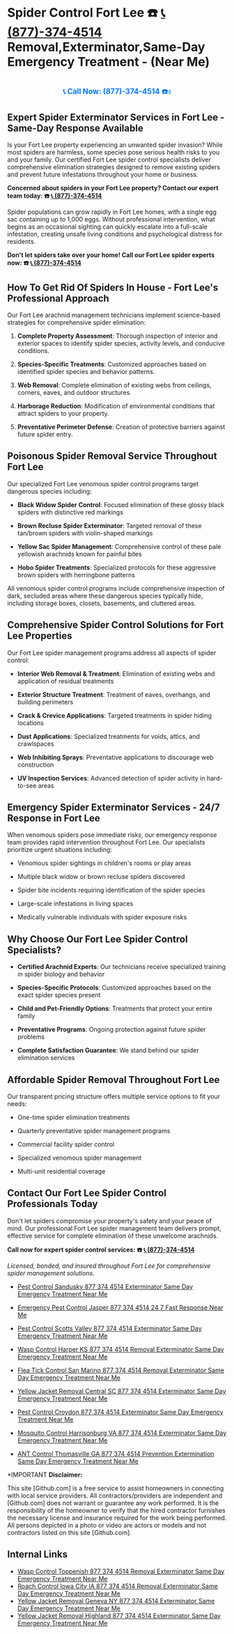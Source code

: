 # Spider Control Fort Lee ☎️ [📞 (877)-374-4514](https://pest-control-4514.netlify.app) Removal,Exterminator,Same-Day Emergency Treatment - (Near Me)
# 

<p align="center" style="font-size: 1.2em; font-weight: bold; margin: 20px 0;">
  <a href="https://pest-control-4514.netlify.app" target="_blank" style="color: #007BFF; text-decoration: none;">📞 Call Now: (877)-374-4514 ☎️💧</a>
</p>

## Expert Spider Exterminator Services in Fort Lee - Same-Day Response Available

Is your Fort Lee property experiencing an unwanted spider invasion? While most spiders are harmless, some species pose serious health risks to you and your family. Our certified Fort Lee spider control specialists deliver comprehensive elimination strategies designed to remove existing spiders and prevent future infestations throughout your home or business.

**Concerned about spiders in your Fort Lee property? Contact our expert team today: ☎️ [📞 (877)-374-4514](https://pest-control-4514.netlify.app)**

Spider populations can grow rapidly in Fort Lee homes, with a single egg sac containing up to 1,000 eggs. Without professional intervention, what begins as an occasional sighting can quickly escalate into a full-scale infestation, creating unsafe living conditions and psychological distress for residents.

**Don't let spiders take over your home! Call our Fort Lee spider experts now: ☎️ [📞 (877)-374-4514](https://pest-control-4514.netlify.app)**

## How To Get Rid Of Spiders In House - Fort Lee's Professional Approach

Our Fort Lee arachnid management technicians implement science-based strategies for comprehensive spider elimination:

1. **Complete Property Assessment**: Thorough inspection of interior and exterior spaces to identify spider species, activity levels, and conducive conditions.

2. **Species-Specific Treatments**: Customized approaches based on identified spider species and behavior patterns.

3. **Web Removal**: Complete elimination of existing webs from ceilings, corners, eaves, and outdoor structures.

4. **Harborage Reduction**: Modification of environmental conditions that attract spiders to your property.

5. **Preventative Perimeter Defense**: Creation of protective barriers against future spider entry.

## Poisonous Spider Removal Service Throughout Fort Lee

Our specialized Fort Lee venomous spider control programs target dangerous species including:

- **Black Widow Spider Control**: Focused elimination of these glossy black spiders with distinctive red markings

- **Brown Recluse Spider Exterminator**: Targeted removal of these tan/brown spiders with violin-shaped markings

- **Yellow Sac Spider Management**: Comprehensive control of these pale yellowish arachnids known for painful bites

- **Hobo Spider Treatments**: Specialized protocols for these aggressive brown spiders with herringbone patterns

All venomous spider control programs include comprehensive inspection of dark, secluded areas where these dangerous species typically hide, including storage boxes, closets, basements, and cluttered areas.

## Comprehensive Spider Control Solutions for Fort Lee Properties

Our Fort Lee spider management programs address all aspects of spider control:

- **Interior Web Removal & Treatment**: Elimination of existing webs and application of residual treatments

- **Exterior Structure Treatment**: Treatment of eaves, overhangs, and building perimeters

- **Crack & Crevice Applications**: Targeted treatments in spider hiding locations

- **Dust Applications**: Specialized treatments for voids, attics, and crawlspaces

- **Web Inhibiting Sprays**: Preventative applications to discourage web construction

- **UV Inspection Services**: Advanced detection of spider activity in hard-to-see areas

## Emergency Spider Exterminator Services - 24/7 Response in Fort Lee

When venomous spiders pose immediate risks, our emergency response team provides rapid intervention throughout Fort Lee. Our specialists prioritize urgent situations including:

- Venomous spider sightings in children's rooms or play areas

- Multiple black widow or brown recluse spiders discovered

- Spider bite incidents requiring identification of the spider species

- Large-scale infestations in living spaces

- Medically vulnerable individuals with spider exposure risks

## Why Choose Our Fort Lee Spider Control Specialists?

- **Certified Arachnid Experts**: Our technicians receive specialized training in spider biology and behavior

- **Species-Specific Protocols**: Customized approaches based on the exact spider species present

- **Child and Pet-Friendly Options**: Treatments that protect your entire family

- **Preventative Programs**: Ongoing protection against future spider problems

- **Complete Satisfaction Guarantee**: We stand behind our spider elimination services

## Affordable Spider Removal Throughout Fort Lee

Our transparent pricing structure offers multiple service options to fit your needs:

- One-time spider elimination treatments

- Quarterly preventative spider management programs

- Commercial facility spider control

- Specialized venomous spider management

- Multi-unit residential coverage

## Contact Our Fort Lee Spider Control Professionals Today

Don't let spiders compromise your property's safety and your peace of mind. Our professional Fort Lee spider management team delivers prompt, effective service for complete elimination of these unwelcome arachnids.

**Call now for expert spider control services: ☎️ [📞 (877)-374-4514](https://pest-control-4514.netlify.app)**

*Licensed, bonded, and insured throughout Fort Lee for comprehensive spider management solutions.*


- [Pest Control Sandusky 877 374 4514 Exterminator Same Day Emergency Treatment Near Me](https://github.com/allyoucaneatsushiin/pest-control/blob/main/Pest-Control-Sandusky-877-374-4514-Exterminator-Same-Day-Emergency-Treatment-Near-Me.md)
- [Emergency Pest Control Jasper 877 374 4514 24 7 Fast Response Near Me](https://github.com/allyoucaneatsushiin/pest-control/blob/main/Emergency-Pest-Control-Jasper-877-374-4514-24-7-Fast-Response-Near-Me.md)
- [Pest Control Scotts Valley 877 374 4514 Exterminator Same Day Emergency Treatment Near Me](https://github.com/allyoucaneatsushiin/pest-control/blob/main/Pest-Control-Scotts-Valley-877-374-4514-Exterminator-Same-Day-Emergency-Treatment-Near-Me.md)


- [Wasp Control Harper KS 877 374 4514 Removal Exterminator Same Day Emergency Treatment Near Me](https://github.com/allyoucaneatsushiin/pest-control/blob/main/Wasp-Control-Harper-KS-877-374-4514-Removal-Exterminator-Same-Day-Emergency-Treatment-Near-Me.md)
- [Flea Tick Control San Marino 877 374 4514 Removal Exterminator Same Day Emergency Treatment Near Me](https://github.com/allyoucaneatsushiin/pest-control/blob/main/Flea-Tick-Control-San-Marino-877-374-4514-Removal-Exterminator-Same-Day-Emergency-Treatment-Near-Me.md)
- [Yellow Jacket Removal Central SC 877 374 4514 Exterminator Same Day Emergency Treatment Near Me](https://github.com/allyoucaneatsushiin/pest-control/blob/main/Yellow-Jacket-Removal-Central-SC-877-374-4514-Exterminator-Same-Day-Emergency-Treatment-Near-Me.md)


- [Pest Control Croydon 877 374 4514 Exterminator Same Day Emergency Treatment Near Me](https://github.com/allyoucaneatsushiin/pest-control/blob/main/Pest-Control-Croydon-877-374-4514-Exterminator-Same-Day-Emergency-Treatment-Near-Me.md)
- [Mosquito Control Harrisonburg VA 877 374 4514 Exterminator Same Day Emergency Treatment Near Me](https://github.com/allyoucaneatsushiin/pest-control/blob/main/Mosquito-Control-Harrisonburg-VA-877-374-4514-Exterminator-Same-Day-Emergency-Treatment-Near-Me.md)
- [ANT Control Thomasville GA 877 374 4514 Prevention Extermination Same Day Emergency Treatment Near Me](https://github.com/allyoucaneatsushiin/pest-control/blob/main/ANT-Control-Thomasville-GA-877-374-4514-Prevention-Extermination-Same-Day-Emergency-Treatment-Near-Me.md)


*IMPORTANT **Disclaimer:**  

This site [Github.com] is a free service to assist homeowners in connecting with local service providers. All contractors/providers are independent and [Github.com] does not warrant or guarantee any work performed. It is the responsibility of the homeowner to verify that the hired contractor furnishes the necessary license and insurance required for the work being performed. All persons depicted in a photo or video are actors or models and not contractors listed on this site [Github.com].


## Internal Links
- [Wasp Control Toppenish 877 374 4514 Removal Exterminator Same Day Emergency Treatment Near Me](https://github.com/allyoucaneatsushiin/pest-control/blob/main/Wasp-Control-Toppenish-877-374-4514-Removal-Exterminator-Same-Day-Emergency-Treatment-Near-Me.md)
- [Roach Control Iowa City IA 877 374 4514 Removal Exterminator Same Day Emergency Treatment Near Me](https://github.com/allyoucaneatsushiin/pest-control/blob/main/Roach-Control-Iowa-City-IA-877-374-4514-Removal-Exterminator-Same-Day-Emergency-Treatment-Near-Me.md)
- [Yellow Jacket Removal Geneva NY 877 374 4514 Exterminator Same Day Emergency Treatment Near Me](https://github.com/allyoucaneatsushiin/pest-control/blob/main/Yellow-Jacket-Removal-Geneva-NY-877-374-4514-Exterminator-Same-Day-Emergency-Treatment-Near-Me.md)
- [Yellow Jacket Removal Highland 877 374 4514 Exterminator Same Day Emergency Treatment Near Me](https://github.com/allyoucaneatsushiin/pest-control/blob/main/Yellow-Jacket-Removal-Highland-877-374-4514-Exterminator-Same-Day-Emergency-Treatment-Near-Me.md)
